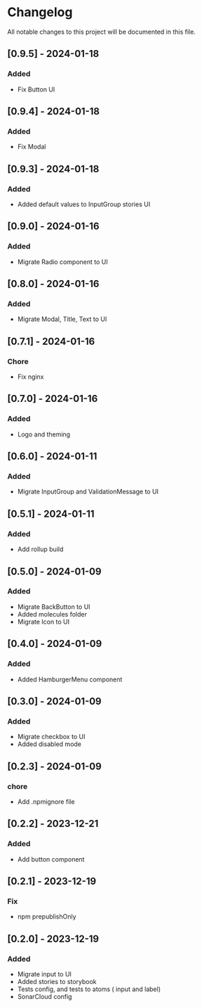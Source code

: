 # Changelog

All notable changes to this project will be documented in this file.

## [0.9.5] - 2024-01-18

### Added

- Fix Button UI

## [0.9.4] - 2024-01-18

### Added

- Fix Modal 

## [0.9.3] - 2024-01-18

### Added

- Added default values to InputGroup stories UI

## [0.9.0] - 2024-01-16

### Added

- Migrate Radio component to UI

## [0.8.0] - 2024-01-16

### Added

- Migrate Modal, Title, Text to UI

## [0.7.1] - 2024-01-16

### Chore

- Fix nginx

## [0.7.0] - 2024-01-16

### Added

- Logo and theming

## [0.6.0] - 2024-01-11

### Added

- Migrate InputGroup and ValidationMessage to UI

## [0.5.1] - 2024-01-11

### Added

- Add rollup build

## [0.5.0] - 2024-01-09

### Added

- Migrate BackButton to UI
- Added molecules folder
- Migrate Icon to UI

## [0.4.0] - 2024-01-09

### Added

- Added HamburgerMenu component

## [0.3.0] - 2024-01-09

### Added

- Migrate checkbox to UI
- Added disabled mode

## [0.2.3] - 2024-01-09

### chore

- Add .npmignore file

## [0.2.2] - 2023-12-21

### Added

- Add button component

## [0.2.1] - 2023-12-19

### Fix

- npm prepublishOnly

## [0.2.0] - 2023-12-19

### Added

- Migrate input to UI
- Added stories to storybook
- Tests config, and tests to atoms ( input and label)
- SonarCloud config
